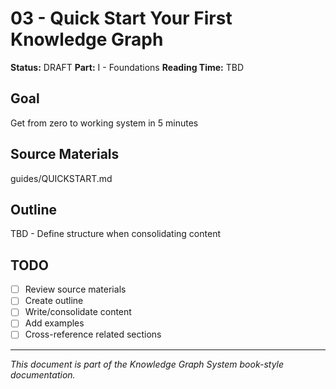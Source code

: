 # 03 - Quick Start Your First Knowledge Graph

**Status:** DRAFT
**Part:** I - Foundations
**Reading Time:** TBD

## Goal

Get from zero to working system in 5 minutes

## Source Materials

guides/QUICKSTART.md

## Outline

TBD - Define structure when consolidating content

## TODO

- [ ] Review source materials
- [ ] Create outline
- [ ] Write/consolidate content
- [ ] Add examples
- [ ] Cross-reference related sections

---

*This document is part of the Knowledge Graph System book-style documentation.*
